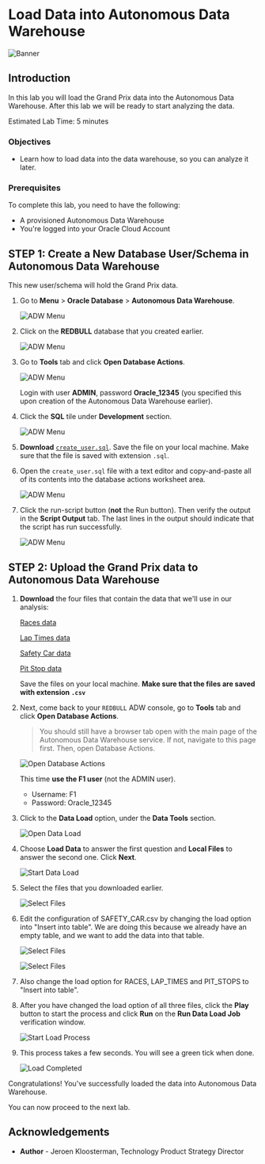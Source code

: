 # Load Data into Autonomous Data Warehouse

![Banner](images/banner.png)

## Introduction
In this lab you will load the Grand Prix data into the Autonomous Data Warehouse. After this lab we will be ready to start analyzing the data.

Estimated Lab Time: 5 minutes

### Objectives
- Learn how to load data into the data warehouse, so you can analyze it later.

### Prerequisites
To complete this lab, you need to have the following:
- A provisioned Autonomous Data Warehouse
- You're logged into your Oracle Cloud Account

## STEP 1: Create a New Database User/Schema in Autonomous Data Warehouse

This new user/schema will hold the Grand Prix data.

1. Go to **Menu** > **Oracle Database** > **Autonomous Data Warehouse**.

   ![ADW Menu](images/adw-menu.png)

2. Click on the **REDBULL** database that you created earlier.

   ![ADW Menu](images/open-redbull2.png)

3. Go to **Tools** tab and click **Open Database Actions**.

   ![ADW Menu](images/open-database-actions.png)

   Login with user **ADMIN**, password **Oracle_12345** (you specified this upon creation of the Autonomous Data Warehouse earlier).

4. Click the **SQL** tile under **Development** section.

    ![ADW Menu](images/open-sql.png)

5. **Download** <a href="files/create_user.sql" target="\_blank">`create_user.sql`</a>. Save the file on your local machine. Make sure that the file is saved with extension `.sql`.

6. Open the `create_user.sql` file with a text editor and copy-and-paste all of its contents into the database actions worksheet area.

    ![ADW Menu](images/copy-paste.png)

7. Click the run-script button (**not** the Run button). Then verify the output in the **Script Output** tab. The last lines in the output should indicate that the script has run successfully.

    ![ADW Menu](images/run-script.png)


## **STEP 2**: Upload the Grand Prix data to Autonomous Data Warehouse

1. **Download** the four files that contain the data that we'll use in our analysis:

   <a href="files/RACES.csv" target="\_blank">Races data</a>

   <a href="files/LAP_TIMES.csv" target="\_blank">Lap Times data</a>

   <a href="files/SAFETY_CAR.csv" target="\_blank">Safety Car data</a>

   <a href="files/PIT_STOPS.csv" target="\_blank">Pit Stop data</a>

   Save the files on your local machine. **Make sure that the files are saved with extension `.csv`**

2. Next, come back to your `REDBULL` ADW console, go to **Tools** tab and click **Open Database Actions**.

   > You should still have a browser tab open with the main page of the Autonomous Data Warehouse service. If not, navigate to this page first. Then, open Database Actions.

   ![Open Database Actions](images/open-database-actions.png)

   This time **use the F1 user** (not the ADMIN user).

   - Username: F1
   - Password: Oracle_12345

3. Click to the **Data Load** option, under the **Data Tools** section.

   ![Open Data Load](images/open-data-load.png)

4. Choose **Load Data** to answer the first question and **Local Files** to answer the second one. Click **Next**.

    ![Start Data Load](images/start-data-load.png)

5. Select the files that you downloaded earlier.

    ![Select Files](images/select-files.png)

6. Edit the configuration of SAFETY_CAR.csv by changing the load option into "Insert into table". We are doing this because we already have an empty table, and we want to add the data into that table.

   ![Select Files](images/edit-safety-car.png)

   ![Select Files](images/change-option1.png)

7. Also change the load option for RACES, LAP_TIMES and PIT_STOPS to "Insert into table".

8. After you have changed the load option of all three files, click the **Play** button to start the process and click **Run** on the **Run Data Load Job** verification window.

    ![Start Load Process](images/load-data.png)

7. This process takes a few seconds. You will see a green tick when done.

    ![Load Completed](images/load-completed.png)

Congratulations! You've successfully loaded the data into Autonomous Data Warehouse.

You can now proceed to the next lab.

## **Acknowledgements**

- **Author** - Jeroen Kloosterman, Technology Product Strategy Director
